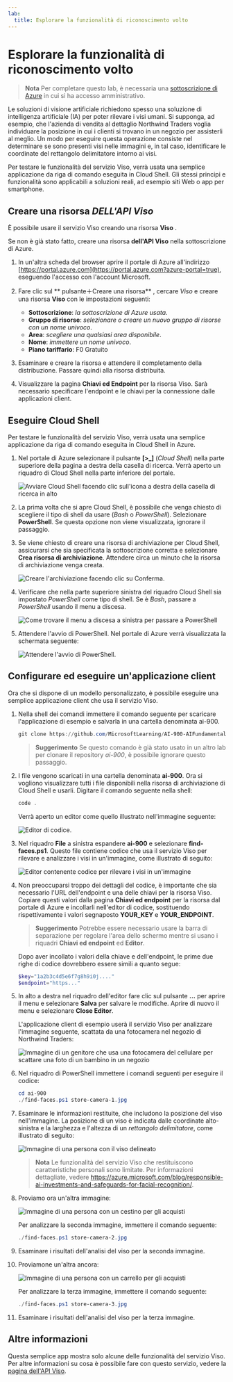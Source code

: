 ```yaml
---
lab:
  title: Esplorare la funzionalità di riconoscimento volto
---
```


# Esplorare la funzionalità di riconoscimento volto

> **Nota** Per completare questo lab, è necessaria una [sottoscrizione di Azure](https://azure.microsoft.com/free?azure-portal=true) in cui si ha accesso amministrativo.

Le soluzioni di visione artificiale richiedono spesso una soluzione di intelligenza artificiale (IA) per poter rilevare i visi umani. Si supponga, ad esempio, che l'azienda di vendita al dettaglio Northwind Traders voglia individuare la posizione in cui i clienti si trovano in un negozio per assisterli al meglio. Un modo per eseguire questa operazione consiste nel determinare se sono presenti visi nelle immagini e, in tal caso, identificare le coordinate del rettangolo delimitatore intorno ai visi.

Per testare le funzionalità del servizio Viso, verrà usata una semplice applicazione da riga di comando eseguita in Cloud Shell. Gli stessi principi e funzionalità sono applicabili a soluzioni reali, ad esempio siti Web o app per smartphone.

## Creare una risorsa *DELL'API Viso*

È possibile usare il servizio Viso creando una risorsa **Viso** .

Se non è già stato fatto, creare una risorsa **dell'API Viso** nella sottoscrizione di Azure.

1. In un'altra scheda del browser aprire il portale di Azure all'indirizzo [https://portal.azure.com](https://portal.azure.com?azure-portal=true), eseguendo l'accesso con l'account Microsoft.

1. Fare clic sul ** pulsante&#65291;Creare una risorsa** , cercare *Viso* e creare una risorsa **Viso** con le impostazioni seguenti:
    - **Sottoscrizione**: *la sottoscrizione di Azure usata*.
    - **Gruppo di risorse**: *selezionare o creare un nuovo gruppo di risorse con un nome univoco*.
    - **Area**: *scegliere una qualsiasi area disponibile*.
    - **Nome**: *immettere un nome univoco*.
    - **Piano tariffario**: F0 Gratuito

1. Esaminare e creare la risorsa e attendere il completamento della distribuzione. Passare quindi alla risorsa distribuita.

1. Visualizzare la pagina **Chiavi ed Endpoint** per la risorsa Viso. Sarà necessario specificare l'endpoint e le chiavi per la connessione dalle applicazioni client.

## Eseguire Cloud Shell

Per testare le funzionalità del servizio Viso, verrà usata una semplice applicazione da riga di comando eseguita in Cloud Shell in Azure. 

1. Nel portale di Azure selezionare il pulsante **[>_]** (*Cloud Shell*) nella parte superiore della pagina a destra della casella di ricerca. Verrà aperto un riquadro di Cloud Shell nella parte inferiore del portale. 

    ![Avviare Cloud Shell facendo clic sull'icona a destra della casella di ricerca in alto](media/create-face-solutions/powershell-portal-guide-1.png)

1. La prima volta che si apre Cloud Shell, è possibile che venga chiesto di scegliere il tipo di shell da usare (*Bash* o *PowerShell*). Selezionare **PowerShell**. Se questa opzione non viene visualizzata, ignorare il passaggio.  

1. Se viene chiesto di creare una risorsa di archiviazione per Cloud Shell, assicurarsi che sia specificata la sottoscrizione corretta e selezionare **Crea risorsa di archiviazione**. Attendere circa un minuto che la risorsa di archiviazione venga creata.

    ![Creare l'archiviazione facendo clic su Conferma.](media/create-face-solutions/powershell-portal-guide-2.png)       

1. Verificare che nella parte superiore sinistra del riquadro Cloud Shell sia impostato *PowerShell* come tipo di shell. Se è *Bash*, passare a *PowerShell* usando il menu a discesa.

    ![Come trovare il menu a discesa a sinistra per passare a PowerShell](media/create-face-solutions/powershell-portal-guide-3.png) 

1. Attendere l'avvio di PowerShell. Nel portale di Azure verrà visualizzata la schermata seguente:  

    ![Attendere l'avvio di PowerShell.](media/create-face-solutions/powershell-prompt.png)

## Configurare ed eseguire un'applicazione client

Ora che si dispone di un modello personalizzato, è possibile eseguire una semplice applicazione client che usa il servizio Viso.

1. Nella shell dei comandi immettere il comando seguente per scaricare l'applicazione di esempio e salvarla in una cartella denominata ai-900.

    ```PowerShell
    git clone https://github.com/MicrosoftLearning/AI-900-AIFundamentals ai-900
    ```

    > **Suggerimento** Se questo comando è già stato usato in un altro lab per clonare il repository *ai-900*, è possibile ignorare questo passaggio.

1. I file vengono scaricati in una cartella denominata **ai-900**. Ora si vogliono visualizzare tutti i file disponibili nella risorsa di archiviazione di Cloud Shell e usarli. Digitare il comando seguente nella shell:

     ```PowerShell
    code .
    ```

    Verrà aperto un editor come quello illustrato nell'immagine seguente: 

    ![Editor di codice.](media/create-face-solutions/powershell-portal-guide-4.png) 

1. Nel riquadro **File** a sinistra espandere **ai-900** e selezionare **find-faces.ps1**. Questo file contiene codice che usa il servizio Viso per rilevare e analizzare i visi in un'immagine, come illustrato di seguito:

    ![Editor contenente codice per rilevare i visi in un'immagine](media/create-face-solutions/find-faces-code.png)

1. Non preoccuparsi troppo dei dettagli del codice, è importante che sia necessario l'URL dell'endpoint e una delle chiavi per la risorsa Viso. Copiare questi valori dalla pagina **Chiavi ed endpoint** per la risorsa dal portale di Azure e incollarli nell'editor di codice, sostituendo rispettivamente i valori segnaposto **YOUR_KEY** e **YOUR_ENDPOINT**.

    > **Suggerimento** Potrebbe essere necessario usare la barra di separazione per regolare l'area dello schermo mentre si usano i riquadri **Chiavi ed endpoint** ed **Editor**.

    Dopo aver incollato i valori della chiave e dell'endpoint, le prime due righe di codice dovrebbero essere simili a quanto segue:

    ```PowerShell
    $key="1a2b3c4d5e6f7g8h9i0j...."    
    $endpoint="https..."
    ```

1. In alto a destra nel riquadro dell'editor fare clic sul pulsante **...** per aprire il menu e selezionare **Salva** per salvare le modifiche. Aprire di nuovo il menu e selezionare **Close Editor**.

    L'applicazione client di esempio userà il servizio Viso per analizzare l'immagine seguente, scattata da una fotocamera nel negozio di Northwind Traders:

    ![Immagine di un genitore che usa una fotocamera del cellulare per scattare una foto di un bambino in un negozio](media/create-face-solutions/store-camera-1.jpg)

1. Nel riquadro di PowerShell immettere i comandi seguenti per eseguire il codice:

    ```PowerShell
    cd ai-900
    ./find-faces.ps1 store-camera-1.jpg
    ```

1. Esaminare le informazioni restituite, che includono la posizione del viso nell'immagine. La posizione di un viso è indicata dalle coordinate alto-sinistra e la larghezza e l'altezza di un *rettangolo delimitatore*, come illustrato di seguito:

    ![Immagine di una persona con il viso delineato](media/create-face-solutions/store-camera-1-face.jpg)

    >**Nota** Le funzionalità del servizio Viso che restituiscono caratteristiche personali sono limitate. Per informazioni dettagliate, vedere https://azure.microsoft.com/blog/responsible-ai-investments-and-safeguards-for-facial-recognition/.

1. Proviamo ora un'altra immagine:

    ![Immagine di una persona con un cestino per gli acquisti](media/create-face-solutions/store-camera-2.jpg)

    Per analizzare la seconda immagine, immettere il comando seguente:

    ```PowerShell
    ./find-faces.ps1 store-camera-2.jpg
    ```

1. Esaminare i risultati dell'analisi del viso per la seconda immagine.

1. Proviamone un'altra ancora:

    ![Immagine di una persona con un carrello per gli acquisti](media/create-face-solutions/store-camera-3.jpg)

    Per analizzare la terza immagine, immettere il comando seguente:

    ```PowerShell
    ./find-faces.ps1 store-camera-3.jpg
    ```

1. Esaminare i risultati dell'analisi del viso per la terza immagine.

## Altre informazioni

Questa semplice app mostra solo alcune delle funzionalità del servizio Viso. Per altre informazioni su cosa è possibile fare con questo servizio, vedere la [pagina dell'API Viso](https://azure.microsoft.com/en-us/products/cognitive-services/vision-services).
